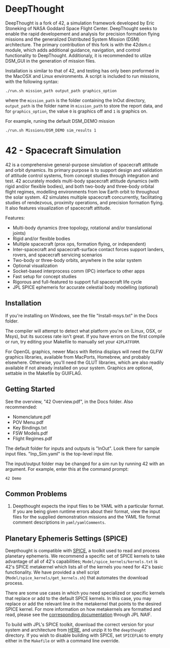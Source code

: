 # DeepThought

DeepThought is a fork of 42, a simulation framework developed by Eric Stoneking of NASA Goddard Space Flight Center. DeepThought seeks to enable the rapid developement and analysis for precision formation flying missions and the generalized Distributed System Mission (DSM) architecture. The primary contribution of this fork is with the 42dsm.c module, which adds additional guidance, navigation, and control functionality to DeepThought. Additionaly, it is recommended to utilze DSM_GUI in the generation of mission files.

Installation is similar to that of 42, and testing has only been preformed in the MacOSX and Linux environments. A script is included to run missions, with the following syntax:

```./run.sh mission_path output_path graphics_option```

where the `mission_path` is the folder containing the InOut directory, `output_path` is the folder name in `mission_path` to store the report data, and for `graphics_option`, the value `0` is graphics off and `1` is graphics on.

For example, runing the default DSM_DEMO mission

```./run.sh Missions/DSM_DEMO sim_results 1```

# 42 - Spacecraft Simulation

42 is a comprehensive general-purpose simulation of spacecraft attitude and orbit dynamics. Its primary purpose is to support design and validation of attitude control systems, from concept studies through integration and test. 42 accurately models multi-body spacecraft attitude dynamics (with rigid and/or flexible bodies), and both two-body and three-body orbital flight regimes, modelling environments from low Earth orbit to throughout the solar system. 42 simulates multiple spacecraft concurrently, facilitating studies of rendezvous, proximity operations, and precision formation flying. It also features visualization of spacecraft attitude.

Features:

  - Multi-body dynamics (tree topology, rotational and/or translational
    joints)
  - Rigid and/or flexible bodies
  - Multiple spacecraft (prox ops, formation flying, or independent)
  - Inter-spacecraft and spacecraft-surface contact forces support landers,
    rovers, and spacecraft servicing scenarios
  - Two-body or three-body orbits, anywhere in the solar system
  - Optional visualization
  - Socket-based interprocess comm (IPC) interface to other apps
  - Fast setup for concept studies
  - Rigorous and full-featured to support full spacecraft life cycle
  - JPL SPICE ephemeris for accurate celestial body modelling (optional)

## Installation

If you're installing on Windows, see the file "Install-msys.txt" in the Docs folder.

The compiler will attempt to detect what platform you're on (Linux, OSX, or Msys), but its success rate isn't great. If you have errors on the first compile or run, try editing your Makefile to manually set your `42PLATFORM`.

For OpenGL graphics, newer Macs with Retina displays will need the GLFW graphics libraries, available from MacPorts, Homebrew, and probably elsewhere.  Otherwise, you'll need the GLUT libraries, which are also readily available if not already installed on your system.  Graphics are optional, settable in the Makefile by GUIFLAG.

## Getting Started

See the overview, "42 Overview.pdf", in the Docs folder. Also recommended:

- Nomenclature.pdf
- POV Menu.pdf
- Key Bindings.txt
- FSW Models.pdf
- Flight Regimes.pdf

The default folder for inputs and outputs is "InOut". Look there for sample input files. "Inp_Sim.yaml" is the top-level input file.

The input/output folder may be changed for a sim run by running 42 with an argument. For example, enter this at the command prompt:

    42 Demo

## Common Problems

1) Deepthought expects the input files to be YAML with a particular format. If you are being given runtime errors about their format, view the input files for the supplied demonstration missions and the YAML file format comment descriptions in `yaml/yamlComments`.

## Planetary Ephemeris Settings (SPICE)
Deepthought is compatible with [SPICE](https://naif.jpl.nasa.gov/naif/), a toolkit used to read and process planetary ephemeris. We recommend a specific set of SPICE kernels to take advantage of all of 42's capabilities; ```Model/spice_kernels/kernels.txt``` is 42's SPICE metakernel which lists all of the kernels you need for 42's basic functionality. We have provided a shell script (```Model/spice_kernels/get_kernels.sh```) that automates the download process.

There are some use cases in which you need specialized or specific kernels that replace or add to the default SPICE kernels. In this case, you may replace or add the relevant line in the metakernel that points to the desired SPICE kernel. For more information on how metakernels are formatted and read, please see the [corresponding documentation](https://naif.jpl.nasa.gov/pub/naif/toolkit_docs/C/req/kernel.html#Text%20Kernel%20Specifications) through JPL NAIF.

To build with JPL's SPICE toolkit, download the correct version for your system and architecture from [HERE](https://naif.jpl.nasa.gov/naif/toolkit_C.html), and unzip it to the `deepthought` directory. If you wish to disable building with SPICE, set `SPICEFLAG` to empty either in the `Makefile` or with a command line override.
